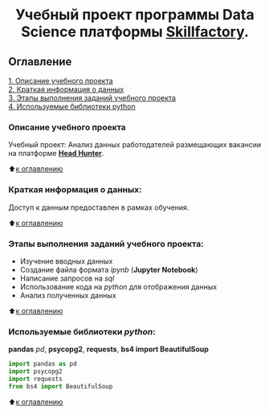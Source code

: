 # <center> Учебный проект программы Data Science платформы [Skillfactory](http://skillfactory.ru). </center>

## Оглавление  
[1. Описание учебного проекта](https://github.com/Cherant1976/SF_Head_Hunter_Project_2#Описание-учебного-проекта)   
[2. Краткая информация о данных](https://github.com/Cherant1976/SF_Head_Hunter_Project_2#Краткая-информация-о-данных)  
[3. Этапы выполнения заданий учебного проекта](https://github.com/Cherant1976/SF_Head_Hunter_Project_2#Этапы-выполнения-заданий-учебного-проекта)  
[4. Используемые библиотеки python](https://github.com/Cherant1976/SF_Head_Hunter_Project_2#Используемые-библиотеки-python)    

### Описание учебного проекта    
Учебный проект: Анализ данных работодателей размещающих вакансии на платформе [**Head Hunter**](https://hh.ru/).

:arrow_up:[к оглавлению](https://github.com/Cherant1976/SF_Head_Hunter_Project_2#Оглавление)


### Краткая информация о данных:
Доступ к данным предоставлен в рамках обучения.
  
:arrow_up:[к оглавлению](https://github.com/Cherant1976/SF_Head_Hunter_Project_2#Оглавление)

### Этапы выполнения заданий учебного проекта:  
- Изучение вводных данных
- Создание файла формата *ipynb* (**Jupyter Notebook**) 
- Написание запросов на *sql* 
- Использование кода на *python* для отображения данных
- Анализ полученных данных

:arrow_up:[к оглавлению](https://github.com/Cherant1976/SF_Head_Hunter_Project_2#Оглавление)


### Используемые библиотеки *python*:  
**pandas** *pd*, **psycopg2**, **requests**, **bs4 import BeautifulSoup**
```python
import pandas as pd
import psycopg2
import requests
from bs4 import BeautifulSoup
```

:arrow_up:[к оглавлению](https://github.com/Cherant1976/SF_Head_Hunter_Project_2#Оглавление)
